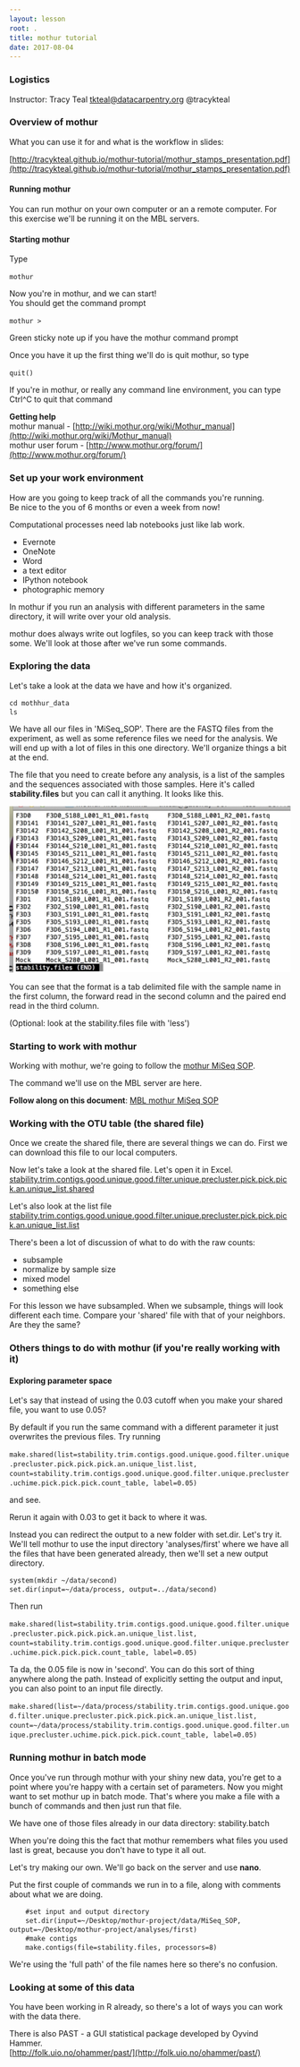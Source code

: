 ```yaml
---
layout: lesson
root: .
title: mothur tutorial
date: 2017-08-04
---
```



### Logistics
Instructor:
Tracy Teal <tkteal@datacarpentry.org> @tracykteal


### Overview of mothur
What you can use it for and what is the workflow in slides:

[http://tracykteal.github.io/mothur-tutorial/mothur_stamps_presentation.pdf](http://tracykteal.github.io/mothur-tutorial/mothur_stamps_presentation.pdf)


#### Running mothur
You can run mothur on your own computer or an a remote computer. For this 
exercise we'll be running it on the MBL servers.

#### Starting mothur

Type

   `mothur`  

Now you're in mothur, and we can start!  
You should get the command prompt  

   `mothur >`

Green sticky note up if you have the mothur command prompt

Once you have it up the first thing we'll do is quit mothur, so type  

   `quit()`  

If you're in mothur, or really any command line environment, you can type Ctrl^C to quit that command

**Getting help**  
mothur manual - [http://wiki.mothur.org/wiki/Mothur_manual](http://wiki.mothur.org/wiki/Mothur_manual)  
mothur user forum - [http://www.mothur.org/forum/](http://www.mothur.org/forum/)

### Set up your work environment

How are you going to keep track of all the commands you're running.  
Be nice to the you of 6 months or even a week from now!

Computational processes need lab notebooks just like lab work.

- Evernote
- OneNote
- Word
- a text editor
- IPython notebook
- photographic memory

In mothur if you run an analysis with different parameters in the same directory,
it will write over your old analysis.

mothur does always write out logfiles, so you can keep track with those some. We'll 
look at those after we've run some commands.

### Exploring the data

Let's take a look at the data we have and how it's organized.


   ```
   cd mothhur_data
   ls
   ```

We have all our files in 'MiSeq_SOP'. There are the FASTQ files from the experiment, as well as some reference files
we need for the analysis. We will end up with a lot of files in this one directory. We'll organize things a bit at the end.

The file that you need to create before any analysis, is a list of the samples and the sequences associated with those samples. Here it's called **stability.files** but you can call it anything. It looks like this.

![stability.files](img/stability.jpg)

You can see that the format is a tab delimited file with the sample name in the first column,
the forward read in the second column and the paired end read in the third column.  

(Optional: look at the stability.files file with 'less')

### Starting to work with mothur

Working with mothur, we're going to follow the [mothur MiSeq SOP](https://www.mothur.org/wiki/MiSeq_SOP).

The command we'll use on the MBL server are here.

**Follow along on this document**: [MBL mothur MiSeq SOP](https://hackmd.io/EwVgnAxmYMwGwFo4HYBGEEBYQBMOuR2C2QA4AGZaAU2GTSA=?view)


### Working with the OTU table (the shared file)

Once we create the shared file, there are several things we can do. First we can download this file to our local computers.

Now let's take a look at the shared file. Let's open it in Excel.
[stability.trim.contigs.good.unique.good.filter.unique.precluster.pick.pick.pick.an.unique_list.shared](img/stability.trim.contigs.good.unique.good.filter.unique.precluster.pick.pick.pick.an.unique_list.shared)

Let's also look at the list file  
[stability.trim.contigs.good.unique.good.filter.unique.precluster.pick.pick.pick.an.unique_list.list](img/stability.trim.contigs.good.unique.good.filter.unique.precluster.pick.pick.pick.an.unique_list.list)

There's been a lot of discussion of what to do with the raw counts:  
- subsample
- normalize by sample size
- mixed model
- something else

For this lesson we have subsampled. When we subsample, things will look different each time. Compare your 'shared' file with that of your neighbors. Are they the same?

### Others things to do with mothur (if you're really working with it)

#### Exploring parameter space

Let's say that instead of using the 0.03 cutoff when you make your shared file, you want to use 0.05?

By default if you run the same command with a different parameter it just overwrites the previous files. 
Try running 

   `make.shared(list=stability.trim.contigs.good.unique.good.filter.unique.precluster.pick.pick.pick.an.unique_list.list, count=stability.trim.contigs.good.unique.good.filter.unique.precluster.uchime.pick.pick.pick.count_table, label=0.05)`

and see.

Rerun it again with 0.03 to get it back to where it was.

Instead you can redirect the output to a new folder with set.dir. Let's try it. We'll tell mothur
to use the input directory 'analyses/first' where we have all the files that have been 
generated already, then we'll set a new output directory.
   
   ```
   system(mkdir ~/data/second)
   set.dir(input=~/data/process, output=../data/second)
   ```

Then run

   `make.shared(list=stability.trim.contigs.good.unique.good.filter.unique.precluster.pick.pick.pick.an.unique_list.list, count=stability.trim.contigs.good.unique.good.filter.unique.precluster.uchime.pick.pick.pick.count_table, label=0.05)`

Ta da, the 0.05 file is now in 'second'. You can do this sort of thing anywhere along the path. Instead
of explicitly setting the output and input, you can also point to an input file directly.

   `make.shared(list=~/data/process/stability.trim.contigs.good.unique.good.filter.unique.precluster.pick.pick.pick.an.unique_list.list, count=~/data/process/stability.trim.contigs.good.unique.good.filter.unique.precluster.uchime.pick.pick.pick.count_table, label=0.05)`

### Running mothur in batch mode

Once you've run through mothur with your shiny new data, you're get to a point where 
you're happy with a certain set of parameters. Now you might want to set mothur up in batch mode.
That's where you make a file with a bunch of commands and then just run that file.

We have one of those files already in our data directory: stability.batch

When you're doing this the fact that mothur remembers what files you used last is great, because
you don't have to type it all out.

Let's try making our own. We'll go back on the server and use **nano**.

Put the first couple of commands we run in to a file, along with comments about what we are doing.

```
    #set input and output directory  
    set.dir(input=~/Desktop/mothur-project/data/MiSeq_SOP, output=~/Desktop/mothur-project/analyses/first)  
    #make contigs  
    make.contigs(file=stability.files, processors=8)
```

We're using the 'full path' of the file names here so there's no confusion.

### Looking at some of this data

You have been working in R already, so there's a lot of ways you can work with the data there. 

There is also PAST - a GUI statistical package developed by Oyvind Hammer.  
[http://folk.uio.no/ohammer/past/](http://folk.uio.no/ohammer/past/)




